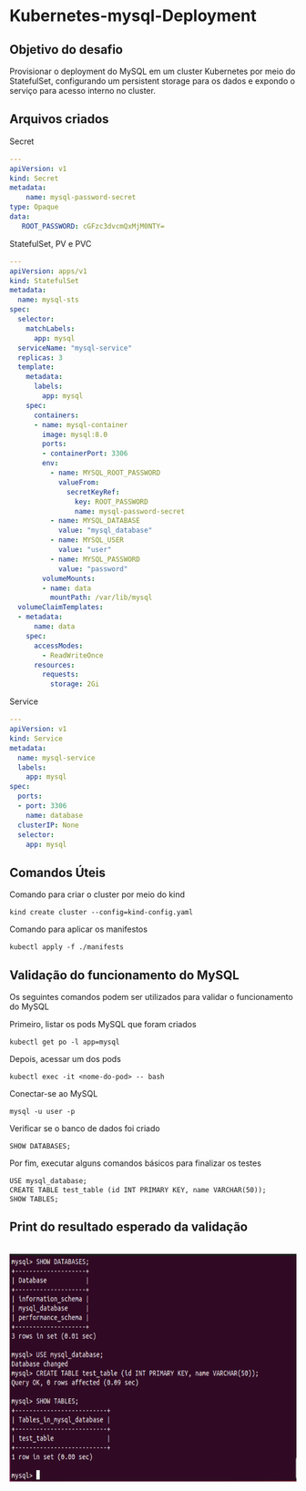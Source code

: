 # Kubernetes-mysql-Deployment

## Objetivo do desafio
Provisionar o deployment do MySQL em um cluster Kubernetes por meio do StatefulSet, 
configurando um persistent storage para os dados e expondo o serviço para acesso interno no cluster.

## Arquivos criados
Secret
```yaml
---
apiVersion: v1
kind: Secret
metadata: 
    name: mysql-password-secret
type: Opaque
data:
   ROOT_PASSWORD: cGFzc3dvcmQxMjM0NTY=
```

StatefulSet, PV e PVC
```yaml
---
apiVersion: apps/v1
kind: StatefulSet
metadata:
  name: mysql-sts
spec:
  selector:
    matchLabels:
      app: mysql
  serviceName: "mysql-service"
  replicas: 3
  template:
    metadata:
      labels:
        app: mysql
    spec:
      containers:
      - name: mysql-container
        image: mysql:8.0
        ports:
        - containerPort: 3306
        env:
          - name: MYSQL_ROOT_PASSWORD
            valueFrom: 
              secretKeyRef: 
                key: ROOT_PASSWORD
                name: mysql-password-secret
          - name: MYSQL_DATABASE
            value: "mysql_database"
          - name: MYSQL_USER
            value: "user"
          - name: MYSQL_PASSWORD
            value: "password"
        volumeMounts:
        - name: data
          mountPath: /var/lib/mysql
  volumeClaimTemplates:
  - metadata:
      name: data
    spec:
      accessModes: 
        - ReadWriteOnce
      resources:
        requests:
          storage: 2Gi
```

Service
```yaml
---
apiVersion: v1
kind: Service
metadata:
  name: mysql-service
  labels:
    app: mysql
spec:
  ports:
  - port: 3306
    name: database
  clusterIP: None
  selector:
    app: mysql
```

## Comandos Úteis
Comando para criar o cluster por meio do kind
```
kind create cluster --config=kind-config.yaml
```
Comando para aplicar os manifestos
```
kubectl apply -f ./manifests
```

## Validação do funcionamento do MySQL
Os seguintes comandos podem ser utilizados para validar o funcionamento do MySQL

Primeiro, listar os pods MySQL que foram criados
```
kubectl get po -l app=mysql
```
Depois, acessar um dos pods
```
kubectl exec -it <nome-do-pod> -- bash
```
Conectar-se ao MySQL
```
mysql -u user -p
```
Verificar se o banco de dados foi criado
```
SHOW DATABASES;
```
Por fim, executar alguns comandos básicos para finalizar os testes
```
USE mysql_database;
CREATE TABLE test_table (id INT PRIMARY KEY, name VARCHAR(50));
SHOW TABLES;
```

## Print do resultado esperado da validação
<div style="text-align: center"><br>
    <img align="center" alt="result" height="400px" width="850px" src="https://github.com/CarlosDaniel3/kubernetes-mysql-deployment/blob/main/assets/result.png">
</div>
